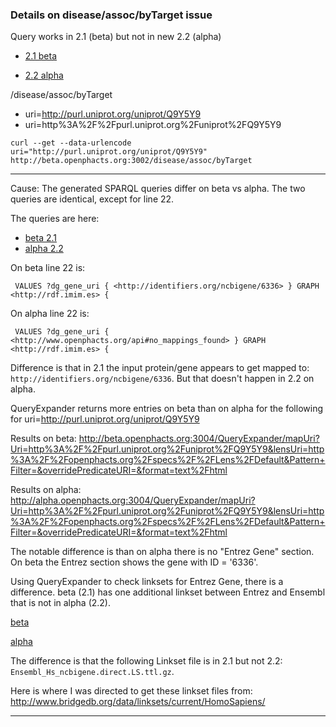 
### Details on disease/assoc/byTarget issue

Query works in 2.1 (beta) but not in new 2.2 (alpha)

* [2.1 beta](https://beta.openphacts.org/2.1/disease/assoc/byTarget?uri=http%3A%2F%2Fpurl.uniprot.org%2Funiprot%2FQ9Y5Y9&app_id=f91c5b2b&app_key=18a5d823d0e4933ac5fe22a3d52974c1)

* [2.2 alpha](http://alpha.openphacts.org:3002/disease/assoc/byTarget?uri=http%3A%2F%2Fpurl.uniprot.org%2Funiprot%2FQ9Y5Y9)

/disease/assoc/byTarget

* uri=http://purl.uniprot.org/uniprot/Q9Y5Y9
* uri=http%3A%2F%2Fpurl.uniprot.org%2Funiprot%2FQ9Y5Y9

```
curl --get --data-urlencode uri="http://purl.uniprot.org/uniprot/Q9Y5Y9" http://beta.openphacts.org:3002/disease/assoc/byTarget
```

----

Cause: The generated SPARQL queries differ on beta vs alpha.  The two queries are identical, except for line 22.

The queries are here:

* [beta 2.1](beta-2.1.sparql)
* [alpha 2.2](alpha-2.2.sparql)

On beta line 22 is:
```
 VALUES ?dg_gene_uri { <http://identifiers.org/ncbigene/6336> } GRAPH <http://rdf.imim.es> {
```

On alpha line 22 is:
```
 VALUES ?dg_gene_uri { <http://www.openphacts.org/api#no_mappings_found> } GRAPH <http://rdf.imim.es> {
```

Difference is that in 2.1 the input protein/gene appears to get mapped to:  `http://identifiers.org/ncbigene/6336`.
But that doesn't happen in 2.2 on alpha.

QueryExpander returns more entries on beta than on alpha for the following for uri=http://purl.uniprot.org/uniprot/Q9Y5Y9 

Results on beta:
http://beta.openphacts.org:3004/QueryExpander/mapUri?Uri=http%3A%2F%2Fpurl.uniprot.org%2Funiprot%2FQ9Y5Y9&lensUri=http%3A%2F%2Fopenphacts.org%2Fspecs%2F%2FLens%2FDefault&Pattern+Filter=&overridePredicateURI=&format=text%2Fhtml

Results on alpha:
http://alpha.openphacts.org:3004/QueryExpander/mapUri?Uri=http%3A%2F%2Fpurl.uniprot.org%2Funiprot%2FQ9Y5Y9&lensUri=http%3A%2F%2Fopenphacts.org%2Fspecs%2F%2FLens%2FDefault&Pattern+Filter=&overridePredicateURI=&format=text%2Fhtml

The notable difference is than on alpha there is no "Entrez Gene" section.  On beta the Entrez section shows
the gene with ID = '6336'.

Using QueryExpander to check linksets for Entrez Gene, there is a difference.  beta (2.1) has one additional
linkset between Entrez and Ensembl that is not in alpha (2.2).

[beta](http://beta.openphacts.org:3004/QueryExpander/mappingSet?sourceCode=L&targetCode=En&lensUri=All)

[alpha](http://alpha.openphacts.org:3004/QueryExpander/mappingSet?sourceCode=L&targetCode=En&lensUri=All)

The difference is that the following Linkset file is in 2.1 but not 2.2:  `Ensembl_Hs_ncbigene.direct.LS.ttl.gz`.

Here is where I was directed to get these linkset files from:  http://www.bridgedb.org/data/linksets/current/HomoSapiens/


----
